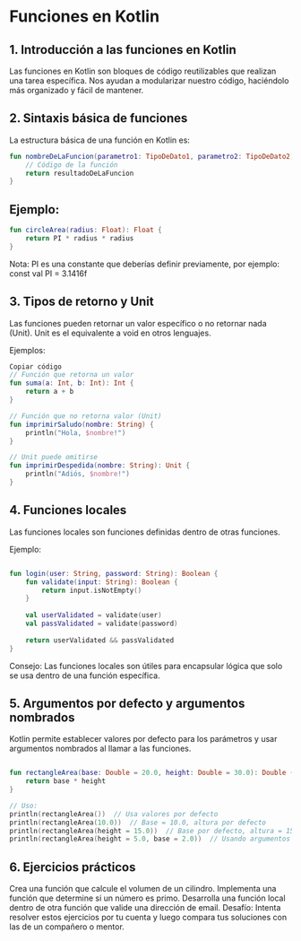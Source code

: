 # Funciones en Kotlin

## 1. Introducción a las funciones en Kotlin
Las funciones en Kotlin son bloques de código reutilizables que realizan una tarea específica. Nos ayudan a modularizar nuestro código, haciéndolo más organizado y fácil de mantener.

## 2. Sintaxis básica de funciones
La estructura básica de una función en Kotlin es:

```kotlin
fun nombreDeLaFuncion(parametro1: TipoDeDato1, parametro2: TipoDeDato2): TipoDeRetorno {
    // Código de la función
    return resultadoDeLaFuncion
}
```
## Ejemplo:

```kotlin
fun circleArea(radius: Float): Float {
    return PI * radius * radius
}
```
Nota: PI es una constante que deberías definir previamente, por ejemplo: const val PI = 3.1416f

## 3. Tipos de retorno y Unit
Las funciones pueden retornar un valor específico o no retornar nada (Unit).
Unit es el equivalente a void en otros lenguajes.

Ejemplos:

```kotlin
Copiar código
// Función que retorna un valor
fun suma(a: Int, b: Int): Int {
    return a + b
}

// Función que no retorna valor (Unit)
fun imprimirSaludo(nombre: String) {
    println("Hola, $nombre!")
}

// Unit puede omitirse
fun imprimirDespedida(nombre: String): Unit {
    println("Adiós, $nombre!")
}
```

## 4. Funciones locales
Las funciones locales son funciones definidas dentro de otras funciones.

Ejemplo:

``` kotlin

fun login(user: String, password: String): Boolean {
    fun validate(input: String): Boolean {
        return input.isNotEmpty()
    }
    
    val userValidated = validate(user)
    val passValidated = validate(password)
    
    return userValidated && passValidated
}
```
Consejo: Las funciones locales son útiles para encapsular lógica que solo se usa dentro de una función específica.

## 5. Argumentos por defecto y argumentos nombrados
Kotlin permite establecer valores por defecto para los parámetros y usar argumentos nombrados al llamar a las funciones.

``` kotlin

fun rectangleArea(base: Double = 20.0, height: Double = 30.0): Double {
    return base * height
}

// Uso:
println(rectangleArea())  // Usa valores por defecto
println(rectangleArea(10.0))  // Base = 10.0, altura por defecto
println(rectangleArea(height = 15.0))  // Base por defecto, altura = 15.0
println(rectangleArea(height = 5.0, base = 2.0))  // Usando argumentos nombrados
```

## 6. Ejercicios prácticos
Crea una función que calcule el volumen de un cilindro.
Implementa una función que determine si un número es primo.
Desarrolla una función local dentro de otra función que valide una dirección de email.
Desafío: Intenta resolver estos ejercicios por tu cuenta y luego compara tus soluciones con las de un compañero o mentor.
